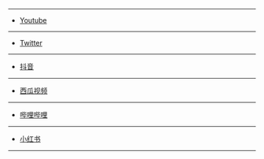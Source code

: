 ------------
- [Youtube](https://www.youtube.com/channel/UCMIVEnQ94nWGnCo7_RRDggg "波太郎三轮车自驾游")
------------
- [Twitter](https://x.com/tricycletourist "波太郎三轮车自驾游")
- ----------
- [抖音](https://www.douyin.com/user/MS4wLjABAAAACgXJSpZ_cMnggS86QVCGlqGolaN78iBCrq0Uq_BL8xlSt5XQLL7E1debQEQqYRtB "波太郎三轮车自驾游")
- ----------
- [西瓜视频](https://www.ixigua.com/home/1172512711118627 "波太郎三轮车自驾游")
- ----------
- [哔哩哔哩](https://space.bilibili.com/3546576676981201 "波太郎三轮车自驾游")
- ----------
- [小红书](https://www.xiaohongshu.com/user/profile/64a1291e000000000b0155ba "波太郎三轮车自驾游")
- ----------
